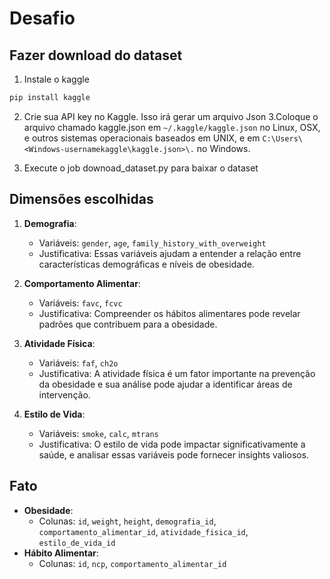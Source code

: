 <!-- markdownlint-disable MD029 -->
# Desafio

## Fazer download do dataset

1. Instale o kaggle

```bash
pip install kaggle
```

2. Crie sua API key no Kaggle. Isso irá gerar um arquivo Json
   3.Coloque o arquivo chamado kaggle.json em `~/.kaggle/kaggle.json` no Linux, OSX, e outros sistemas operacionais baseados em UNIX, e em `C:\Users\<Windows-usernamekaggle\kaggle.json>\.` no Windows.

3. Execute o job downoad_dataset.py para baixar o dataset

## Dimensões escolhidas

1. **Demografia**:
   - Variáveis: `gender`, `age`, `family_history_with_overweight`
   - Justificativa: Essas variáveis ajudam a entender a relação entre características demográficas e níveis de obesidade.

2. **Comportamento Alimentar**:
   - Variáveis: `favc`, `fcvc`
   - Justificativa: Compreender os hábitos alimentares pode revelar padrões que contribuem para a obesidade.

3. **Atividade Física**:
   - Variáveis: `faf`, `ch2o`
   - Justificativa: A atividade física é um fator importante na prevenção da obesidade e sua análise pode ajudar a identificar áreas de intervenção.

4. **Estilo de Vida**:
   - Variáveis: `smoke`, `calc`, `mtrans`
   - Justificativa: O estilo de vida pode impactar significativamente a saúde, e analisar essas variáveis pode fornecer insights valiosos.

## Fato

- **Obesidade**:
  - Colunas: `id`, `weight`, `height`, `demografia_id`, `comportamento_alimentar_id`, `atividade_fisica_id`, `estilo_de_vida_id`
- **Hábito Alimentar**:
  - Colunas: `id`, `ncp`, `comportamento_alimentar_id`
